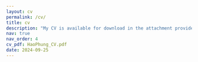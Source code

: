 ```yaml
---
layout: cv
permalink: /cv/
title: cv
description: "My CV is available for download in the attachment provided."
nav: true
nav_order: 4
cv_pdf: HaoPhung_CV.pdf
date: 2024-09-25
---
```

